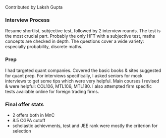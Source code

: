Contributed by Laksh Gupta

### Interview Process

Resume shortlist, subjective test, followed by 2 interview rounds. The test is the most crucial part.   Probably the only HFT with a subjective test, maths concepts are checked in depth. The questions cover a wide variety: especially probability, discrete maths.

### Prep

I had targeted quant companies. Covered the basic books & sites suggested for quant prep. For interviews specifically, I asked seniors for mock interviews to get some tips which were very helpful. Main courses I revised & were helpful: COL106, MTL106, MTL180. I also attempted firm specific tests available online for foreign trading firms. 

### Final offer stats

- 2 offers both in MnC
- 8.5 CGPA cutoff
- scholastic achievments, test and JEE rank were mostly the criterion for selection
